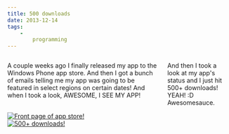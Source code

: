 ```yaml
---
title: 500 downloads
date: 2013-12-14
tags:
    -
        programming
---
```




<div class="row">
    <div class="small-12 columns">
		<p>
			A couple weeks ago I finally released my app to the Windows Phone app store. And then I got a bunch of emails telling me my app was going to be featured in select regions on certain dates! And when I took a look, AWESOME, I SEE MY APP!
		</p>
		<p>
			And then I took a look at my app's status and I just hit 500+ downloads! YEAH! :D Awesomesauce.
		</p>
    </div>
    <div class="small-12 medium-6 columns">
		<a class="fancybox center" rel="21days" href="http://i.imgur.com/2JCB0uI.png">
			<img src="http://i.imgur.com/2JCB0uI.png" alt="Front page of app store!"/>
		</a>
    </div>
    <div class="small-12 medium-6 columns">
		<a class="fancybox center" rel="21days" href="http://i.imgur.com/AiSmreB.png">
			<img src="http://i.imgur.com/AiSmreB.png" alt="500+ downloads!"/>
		</a>
    </div>
</div>
